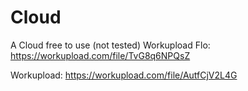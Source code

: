 # Cloud
A Cloud free to use (not tested)
Workupload Flo: https://workupload.com/file/TvG8q6NPQsZ


Workupload: https://workupload.com/file/AutfCjV2L4G
